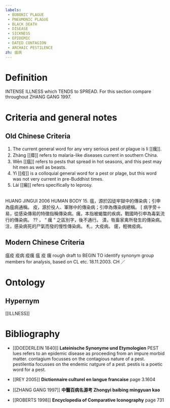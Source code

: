 ```yaml
---
labels: 
 - BUBONIC PLAGUE
 - PNEUMONIC PLAGUE
 - BLACK DEATH
 - DISEASE
 - SICKNESS
 - EPIDEMIC
 - DATED CONTAGION
 - ARCHAIC PESTILENCE
zh: 瘟病
---
```


# Definition
INTENSE ILLNESS which TENDS to SPREAD.
For this section compare throughout ZHANG GANG 1997.
# Criteria and general notes
## Old Chinese Criteria
1. The current general word for any very serious pest or plague is lì [[癘]].
2. Zhàng [[瘴]] refers to malaria-like diseases current in southern China.
3. Wēn [[瘟]] refers to pests that spread in hot seasons, and this pest may hit men as well as beasts.
4. Yì [[疫]] is a colloquial general word for a pest or plage, but this word was not very current in pre-Buddhist times.
5. Lài [[癩]] refers specifically to leprosy.
## 
HUANG JINGUI 2006
HUMAN BODY 15.
瘟，源於囚徒牢獄中的傳染病；引申為瘟病通稱。
疫，源於役人、軍隊中的傳染病；引申為傳染病總稱。
[ 病字旁＋易，從感染傳易的特徵指稱傳染病。癘，本指被蝎螫的疾病，戰國時引申為毒氣流行的傳染病。
?? ， “ 癘 ” 之區別字，後不通行。
漬，牲畜家禽所發生的傳染病。
注，感染病死的尸氣而發的慢性傳染病。
札，大疫病。
瘥，輕微疫病。
## Modern Chinese Criteria
瘟疫
疫病
疫癘
瘟
疫
癘
rough draft to BEGIN TO identify synonym group members for analysis, based on CL etc. 18.11.2003. CH ／
# Ontology

## Hypernym
[[ILLNESS]]
# Bibliography
- [[DOEDERLEIN 1840]]
**Lateinische Synonyme und Etymologien** 
PEST
lues refers to an epidemic disease as proceeding from an impure morbid matter.
contagium focusses on the contagious nature of a pest.
pestilentia focusses on the endemic natgure of a pest.
pestis is a poetic word for a pest.
- [[REY 2005]]
**Dictionnaire culturel en langue francaise** page 3.1604

- [[ZHANG GANG 1997]]
**中醫百病名源考 Zhongyi baibing mingyuan kao** 

- [[ROBERTS 1998]]
**Encyclopedia of Comparative Iconography** page 731
